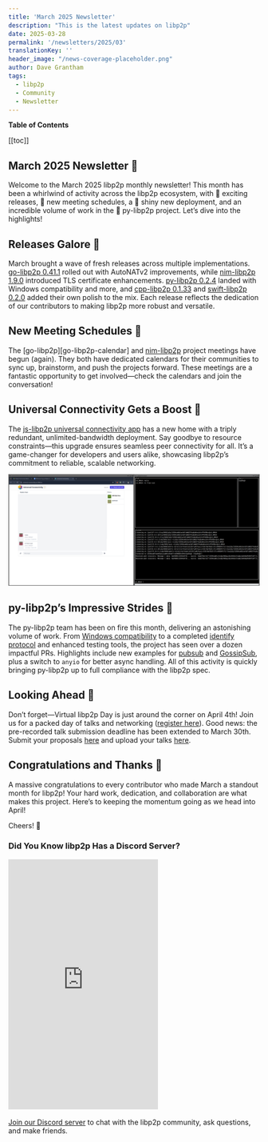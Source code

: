 ```yaml
---
title: 'March 2025 Newsletter'
description: "This is the latest updates on libp2p"
date: 2025-03-28
permalink: '/newsletters/2025/03'
translationKey: ''
header_image: "/news-coverage-placeholder.png"
author: Dave Grantham
tags:
  - libp2p
  - Community
  - Newsletter
---
```


**Table of Contents**

[[toc]]

## March 2025 Newsletter 📰
Welcome to the March 2025 libp2p monthly newsletter! This month has been a
whirlwind of activity across the libp2p ecosystem, with 🚀 exciting releases,
📅 new meeting schedules, a 🚢 shiny new deployment, and an incredible volume
of work in the 🐍 py-libp2p project. Let’s dive into the highlights!

## Releases Galore 🚀 
March brought a wave of fresh releases across multiple implementations.
[go-libp2p 0.41.1][go-libp2p-release] rolled out with AutoNATv2 improvements,
while [nim-libp2p 1.9.0][nim-libp2p-release] introduced TLS certificate
enhancements. [py-libp2p 0.2.4][py-libp2p-release] landed with Windows
compatibility and more, and [cpp-libp2p 0.1.33][cpp-libp2p-release] and
[swift-libp2p 0.2.0][swift-libp2p-release] added their own polish to the mix.
Each release reflects the dedication of our contributors to making libp2p more
robust and versatile.

## New Meeting Schedules 📅
The [go-libp2p][go-libp2p-calendar] and [nim-libp2p][nim-libp2p-calendar]
project meetings have begun (again). They both have dedicated calendars for
their communities to sync up, brainstorm, and push the projects forward. These
meetings are a fantastic opportunity to get involved—check the calendars and
join the conversation!

## Universal Connectivity Gets a Boost 🚢
The [js-libp2p universal connectivity app][u-c-app] has a new home with a
triply redundant, unlimited-bandwidth deployment. Say goodbye to resource
constraints—this upgrade ensures seamless peer connectivity for all. It’s a
game-changer for developers and users alike, showcasing libp2p’s commitment to
reliable, scalable networking.

![The New Rust Universal Connectivity UI](../assets/rust-libp2p-peer.png)

## py-libp2p’s Impressive Strides 🐍
The py-libp2p team has been on fire this month, delivering an astonishing
volume of work. From [Windows compatibility][py-libp2p-windows] to a completed
[identify protocol][py-libp2p-identify] and enhanced testing tools, the project
has seen over a dozen impactful PRs. Highlights include new examples for
[pubsub][py-libp2p-pubsub-example] and
[GossipSub][py-libp2p-gossipsub-example], plus a switch to `anyio` for better
async handling. All of this activity is quickly bringing py-libp2p up to full
compliance with the libp2p spec.

## Looking Ahead 🔭
Don’t forget—Virtual libp2p Day is just around the corner on April 4th! Join us
for a packed day of talks and networking ([register
here][virtual-libp2p-day-registration]). Good news: the pre-recorded talk
submission deadline has been extended to March 30th. Submit your proposals
[here][virtual-libp2p-day-proposals] and upload your talks
[here][virtual-libp2p-day-videos].

## Congratulations and Thanks 🎉
A massive congratulations to every contributor who made March a standout month
for libp2p! Your hard work, dedication, and collaboration are what makes this
project. Here’s to keeping the momentum going as we head into April!

Cheers! 🍻

### Did You Know libp2p Has a Discord Server?

<iframe src="https://discord.com/widget?id=1204447718093750272&theme=dark" width="300" height="500" allowtransparency="true" frameborder="0" sandbox="allow-popups allow-popups-to-escape-sandbox allow-same-origin allow-scripts"></iframe>

[Join our Discord server](https://discord.gg/5CUB5s4d) to chat with the libp2p
community, ask questions, and make friends.

[go-libp2p-release]: https://github.com/libp2p/go-libp2p/pull/3244
[nim-libp2p-release]: https://github.com/vacp2p/nim-libp2p/releases/tag/v1.9.0
[py-libp2p-release]: https://github.com/libp2p/py-libp2p/releases/tag/v0.2.4
[cpp-libp2p-release]: https://github.com/libp2p/cpp-libp2p/releases/tag/v0.1.33
[swift-libp2p-release]: https://github.com/swift-libp2p/swift-libp2p/releases/tag/0.2.0
[go-lib2p-calendar]: https://lu.ma/libp2p?tag=go
[nim-libp2p-calendar]: https://lu.ma/libp2p?tag=nim
[u-c-app]: https://universal-connectivity.js.bootstrap.farm/
[py-libp2p-windows]: https://github.com/libp2p/py-libp2p/pull/508
[py-libp2p-identify]: https://github.com/libp2p/py-libp2p/pull/506
[py-libp2p-pubsub-example]: https://github.com/libp2p/py-libp2p/pull/515
[py-libp2p-gossipsub-example]: https://github.com/libp2p/py-libp2p/pull/518
[virtual-libp2p-day-registration]: https://lu.ma/pauos8a7
[virtual-libp2p-day-proposals]: https://forms.gle/SsBP4671MSt3JNLt8
[virtual-libp2p-day-videos]: https://drive.google.com/drive/folders/1EuLWhhGGnwDYuYzkxMl5aHWOHLILuB-F
